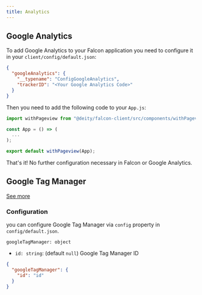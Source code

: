 ```yaml
---
title: Analytics
---
```


## Google Analytics

To add Google Analytics to your Falcon application you need to configure it in your `client/config/default.json`:

```json
{
  "googleAnalytics": {
    "__typename": "ConfigGoogleAnalytics",
    "trackerID": "<Your Google Analytics Code>"
  }
}
```


Then you need to add the following code to your `App.js`:

```jsx
import withPageview from "@deity/falcon-client/src/components/withPageview";

const App = () => (
  ...
);

export default withPageview(App);
```

That's it! No further configuration necessary in Falcon or Google Analytics.

## Google Tag Manager

[See more](https://marketingplatform.google.com/about/tag-manager/)

### Configuration

you can configure Google Tag Manager via `config` property in `config/default.json`.

`googleTagManager: object`

- `id: string`: (default `null`) Google Tag Manager ID

```json
{
  "googleTagManager": {
    "id": "id"
  }
}
```
